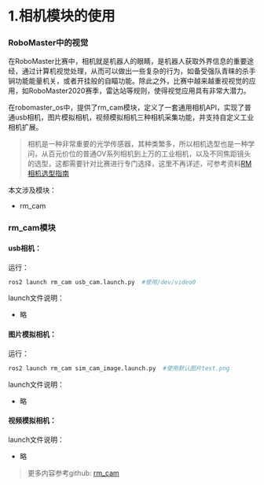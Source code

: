 # 1.相机模块的使用

### RoboMaster中的视觉

在RoboMaster比赛中，相机就是机器人的眼睛，是机器人获取外界信息的重要途经，通过计算机视觉处理，从而可以做出一些复杂的行为，如备受强队青睐的杀手锏功能能量机关，或者开挂般的自瞄功能。除此之外，比赛中越来越重视视觉的应用，如RoboMaster2020赛季，雷达站等规则，使得视觉应用具有非常大潜力。

在robomaster_os中，提供了rm_cam模块，定义了一套通用相机API，实现了普通usb相机，图片模拟相机，视频模拟相机三种相机采集功能，并支持自定义工业相机扩展。

> 相机是一种非常重要的光学传感器，其种类繁多，所以相机选型也是一种学问，从百元价位的普通OV系列相机到上万的工业相机，以及不同焦距镜头的选型，这都需要针对比赛进行专门选择，这里不再详述，可参考资料[RM相机选型指南](Developers_Guide/camera_selection.md)

本文涉及模块：

- rm_cam

### rm_cam模块

#### usb相机：

运行：

```bash
ros2 launch rm_cam usb_cam.launch.py  #使用/dev/video0
```

launch文件说明：

* 略

#### 图片模拟相机：

运行：

```bash
ros2 launch rm_cam sim_cam_image.launch.py  #使用默认图片test.png
```

launch文件说明：

* 略

#### 视频模拟相机：

launch文件说明：

* 略



>  更多内容参考github: [rm_cam][1]



[1]: https://github.com/robomaster-oss/rmoss_core/tree/main/rm_cam

 